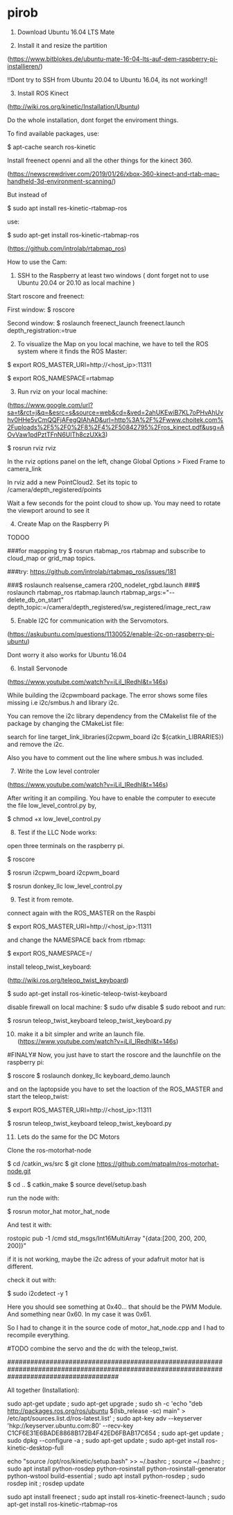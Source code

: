 # pirob

1. Download Ubuntu 16.04 LTS Mate

2. Install it and resize the partition

(https://www.bitblokes.de/ubuntu-mate-16-04-lts-auf-dem-raspberry-pi-installieren/)

!!Dont try to SSH from Ubuntu 20.04 to Ubuntu 16.04, its not working!!

3. Install ROS Kinect

(http://wiki.ros.org/kinetic/Installation/Ubuntu)

Do the whole installation, dont forget the enviroment things.

To find available packages, use: 

$ apt-cache search ros-kinetic


Install freenect openni and all the other things for the kinect 360.

(https://newscrewdriver.com/2019/01/26/xbox-360-kinect-and-rtab-map-handheld-3d-environment-scanning/)

But instead of

$ sudo apt install res-kinetic-rtabmap-ros

use:

$ sudo apt-get install ros-kinetic-rtabmap-ros

(https://github.com/introlab/rtabmap_ros)




How to use the Cam:

1. SSH to the Raspberry at least two windows ( dont forget not to use Ubuntu 20.04 or 20.10 as local machine )

Start roscore and freenect:

First window:
$ roscore

Second window:
$ roslaunch freenect_launch freenect.launch depth_registration:=true

2. To visualize the Map on you local machine, we have to tell the ROS system where it finds the ROS Master:

$ export ROS_MASTER_URI=http://<host_ip>:11311

$ export ROS_NAMESPACE=rtabmap

3. Run rviz on your local machine:

(https://www.google.com/url?sa=t&rct=j&q=&esrc=s&source=web&cd=&ved=2ahUKEwiB7KL7oPHvAhUvhv0HHe5vCmQQFjAFegQIAhAD&url=http%3A%2F%2Fwww.choitek.com%2Fuploads%2F5%2F0%2F8%2F4%2F50842795%2Fros_kinect.pdf&usg=AOvVaw1pdPztTFnN6UlTh8czUXk3)

$ rosrun rviz rviz

In the rviz options panel on the left, change Global Options > Fixed Frame to camera_link

In rviz add a new PointCloud2. Set its topic to /camera/depth_registered/points 

Wait a few seconds for the point cloud to show up. You may need to rotate the viewport around to see it

4. Create Map on the Raspberry Pi

TODOO

###for mappping try $ rosrun rtabmap_ros rtabmap and subscribe to cloud_map or grid_map topics. 

###try:
https://github.com/introlab/rtabmap_ros/issues/181

###$ roslaunch realsense_camera r200_nodelet_rgbd.launch
###$ roslaunch rtabmap_ros rtabmap.launch rtabmap_args:="--delete_db_on_start" depth_topic:=/camera/depth_registered/sw_registered/image_rect_raw

5. Enable I2C for communication with the Servomotors.

(https://askubuntu.com/questions/1130052/enable-i2c-on-raspberry-pi-ubuntu)

Dont worry it also works for Ubuntu 16.04

6. Install Servonode

(https://www.youtube.com/watch?v=iLiI_IRedhI&t=146s)

While building the i2cpwmboard package. The error shows some files missing i.e i2c/smbus.h and library i2c.

You can remove the i2c library dependency from the CMakelist file of the package by changing the CMakeList file:

search for line target_link_libraries(i2cpwm_board i2c ${catkin_LIBRARIES})
and remove the i2c.

Also you have to comment out the line where smbus.h was included.

7. Write the Low level controler

(https://www.youtube.com/watch?v=iLiI_IRedhI&t=146s)

After writing it an compiling. You have to enable the computer to execute the file low_level_control.py by,

$ chmod +x low_level_control.py

8. Test if the LLC Node works:

open three terminals on the raspberry pi.

$ roscore

$ rosrun i2cpwm_board i2cpwm_board

$ rosrun donkey_llc low_level_control.py


9. Test it from remote.

connect again with the ROS_MASTER on the Raspbi

$ export ROS_MASTER_URI=http://<host_ip>:11311

and change the NAMESPACE back from rtbmap:

$ export ROS_NAMESPACE=/

install teleop_twist_keyboard:

(http://wiki.ros.org/teleop_twist_keyboard)

$ sudo apt-get install ros-kinetic-teleop-twist-keyboard

disable firewall on local machine:
$ sudo ufw disable
$ sudo reboot
and run:

$ rosrun teleop_twist_keyboard teleop_twist_keyboard.py

10. make it a bit simpler and write an launch file.
(https://www.youtube.com/watch?v=iLiI_IRedhI&t=146s)


#FINALY#
Now, you just have to start the roscore and the launchfile on the raspberry pi:

$ roscore
$ roslaunch donkey_llc keyboard_demo.launch

and on the laptopside you have to set the loaction of the ROS_MASTER and start the teleop_twist:

$ export ROS_MASTER_URI=http://<host_ip>:11311

$ rosrun teleop_twist_keyboard teleop_twist_keyboard.py

11. Lets do the same for the DC Motors

Clone the ros-motorhat-node

$ cd /catkin_ws/src
$ git clone https://github.com/matpalm/ros-motorhat-node.git

$ cd ..
$ catkin_make
$ source devel/setup.bash

run the node with:

$ rosrun motor_hat motor_hat_node

And test it with:

rostopic pub -1 /cmd std_msgs/Int16MultiArray "{data:[200, 200, 200, 200]}"

if it is not working, maybe the i2c adress of your adafruit motor hat is different.

check it out with:

$ sudo i2cdetect -y 1

Here you should see something at 0x40... that should be the PWM Module. And something near 0x60. In my case it was 0x61.

So I had to change it in the source code of motor_hat_node.cpp and I had to recompile everything.

#TODO combine the servo and the dc with the teleop_twist.



#############################################################################################################################################

All together (Installation):

sudo apt-get update ; sudo apt-get upgrade ; sudo sh -c 'echo "deb http://packages.ros.org/ros/ubuntu $(lsb_release -sc) main" > /etc/apt/sources.list.d/ros-latest.list' ; sudo apt-key adv --keyserver 'hkp://keyserver.ubuntu.com:80' --recv-key C1CF6E31E6BADE8868B172B4F42ED6FBAB17C654 ; sudo apt-get update ;  sudo dpkg --configure -a ; sudo apt-get update ; sudo apt-get install ros-kinetic-desktop-full

echo "source /opt/ros/kinetic/setup.bash" >> ~/.bashrc ; source ~/.bashrc ; sudo apt install python-rosdep python-rosinstall python-rosinstall-generator python-wstool build-essential ; sudo apt install python-rosdep ; sudo rosdep init ; rosdep update

sudo apt install freenect ; sudo apt install ros-kinetic-freenect-launch ; sudo apt-get install ros-kinetic-rtabmap-ros
